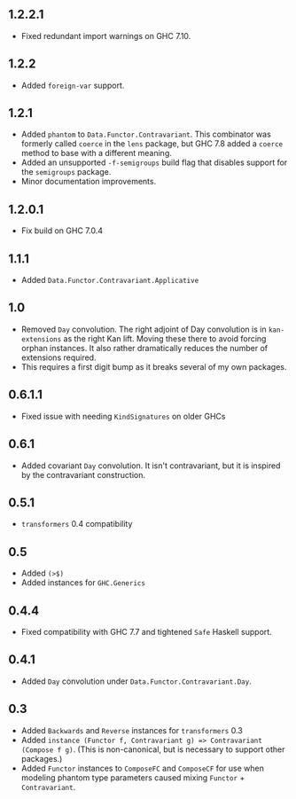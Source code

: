 1.2.2.1
-------
* Fixed redundant import warnings on GHC 7.10.

1.2.2
-----
* Added `foreign-var` support.

1.2.1
-----
* Added `phantom` to `Data.Functor.Contravariant`. This combinator was formerly called `coerce` in the `lens` package, but
  GHC 7.8 added a `coerce` method to base with a different meaning.
* Added an unsupported `-f-semigroups` build flag that disables support for the `semigroups` package.
* Minor documentation improvements.

1.2.0.1
-----
* Fix build on GHC 7.0.4

1.1.1
-----
* Added `Data.Functor.Contravariant.Applicative`

1.0
---
* Removed `Day` convolution. The right adjoint of Day convolution is in `kan-extensions` as the right Kan lift. Moving these there to avoid forcing orphan instances. It also rather dramatically reduces the number of extensions required.
* This requires a first digit bump as it breaks several of my own packages.

0.6.1.1
-------
* Fixed issue with needing `KindSignatures` on older GHCs

0.6.1
-----
* Added covariant `Day` convolution. It isn't contravariant, but it is inspired by the contravariant construction.

0.5.1
-----
* `transformers` 0.4 compatibility

0.5
---
* Added `(>$)`
* Added instances for `GHC.Generics`

0.4.4
-----
* Fixed compatibility with GHC 7.7 and tightened `Safe` Haskell support.

0.4.1
-----
* Added `Day` convolution under `Data.Functor.Contravariant.Day`.

0.3
---
* Added `Backwards` and `Reverse` instances for `transformers` 0.3
* Added `instance (Functor f, Contravariant g) => Contravariant (Compose f g)`. (This is non-canonical, but is necessary to support other packages.)
* Added `Functor` instances to `ComposeFC` and `ComposeCF` for use when modeling phantom type parameters caused mixing `Functor` + `Contravariant`.
